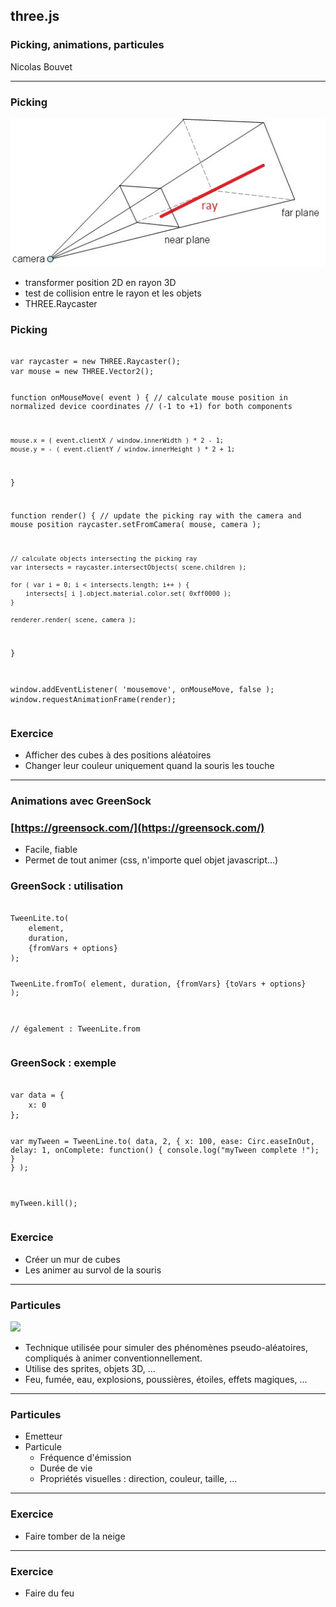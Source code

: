 ## three.js
### Picking, animations, particules

Nicolas Bouvet

---

### Picking

![](images/picking.jpg)
* transformer position 2D en rayon 3D
* test de collision entre le rayon et les objets
* THREE.Raycaster

<section>
<h3>Picking</h3>
<pre><code data-trim data-noescape style="max-height: 700px;">
var raycaster = new THREE.Raycaster();
var mouse = new THREE.Vector2();

function onMouseMove( event ) {
	// calculate mouse position in normalized device coordinates
	// (-1 to +1) for both components

	mouse.x = ( event.clientX / window.innerWidth ) * 2 - 1;
	mouse.y = - ( event.clientY / window.innerHeight ) * 2 + 1;
}

function render() {
	// update the picking ray with the camera and mouse position
	raycaster.setFromCamera( mouse, camera );

	// calculate objects intersecting the picking ray
	var intersects = raycaster.intersectObjects( scene.children );

	for ( var i = 0; i < intersects.length; i++ ) {
		intersects[ i ].object.material.color.set( 0xff0000 );
	}

	renderer.render( scene, camera );
}

window.addEventListener( 'mousemove', onMouseMove, false );
window.requestAnimationFrame(render);
</code></pre>
</section>

### Exercice
* Afficher des cubes à des positions aléatoires
* Changer leur couleur uniquement quand la souris les touche

---

### Animations avec GreenSock
### [https://greensock.com/](https://greensock.com/)

* Facile, fiable
* Permet de tout animer (css, n'importe quel objet javascript...)
[](https://greensock.com/docs/Easing)

<section>
<h3>GreenSock : utilisation</h3>
<pre><code data-trim data-noescape style="max-height: 700px;">
TweenLite.to(
    element,
    duration,
    {fromVars + options}
);

TweenLite.fromTo(
    element,
    duration,
    {fromVars}
    {toVars + options}
);

// également : TweenLite.from
</code></pre>
</section>

<section>
<h3>GreenSock : exemple</h3>
<pre><code data-trim data-noescape style="max-height: 700px;">
var data = {
    x: 0
};

var myTween = TweenLine.to(
    data,
    2,
    {
        x: 100,
        ease: Circ.easeInOut,
        delay: 1,
        onComplete: function() {
            console.log("myTween complete !");
        }
    }
);

myTween.kill();
</code></pre>
</section>

### Exercice
* Créer un mur de cubes
* Les animer au survol de la souris

---

### Particules

![](images/particles_fire.png)
* Technique utilisée pour simuler des phénomènes pseudo-aléatoires, compliqués à animer conventionnellement.
* Utilise des sprites, objets 3D, ...
* Feu, fumée, eau, explosions, poussières, étoiles, effets magiques, ...

---

### Particules

* Emetteur
* Particule
    * Fréquence d'émission
    * Durée de vie
    * Propriétés visuelles : direction, couleur, taille, ...

[](https://threejs.org/examples/webgl_gpu_particle_system.html)

---

### Exercice

* Faire tomber de la neige

---

### Exercice

* Faire du feu
